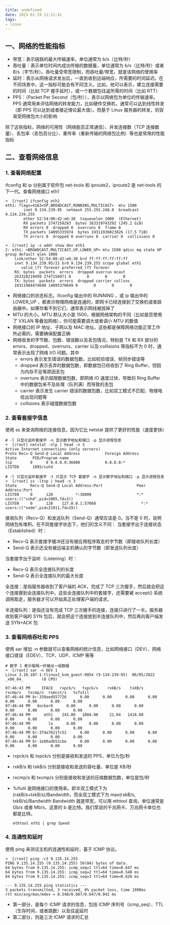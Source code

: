 ```yaml
---
title: undefined
date: 2023-01-19 11:11:41
tags:
- linux
---
```


## 一、网络的性能指标

- 带宽：表示链路的最大传输速率，单位通常为 b/s（比特/秒）
- 吞吐量：表示单位时间内成功传输的数据量，单位通常为 b/s（比特/秒）或者 B/s（字节/秒）。吞吐量受带宽限制，而吞吐量/带宽，就是该网络的使用率
- 延时：表示从网络请求发出后，一直到收到远端响应，所需要的时间延迟。在不同场景中，这一指标可能会有不同含义。比如，他可以表示，建立连接需要的时间（比如 TCP 握手延时），或一个数据包往返所需的时间（比如 RTT）
- PPS：（Packet Per Second（包/秒）），表示以网络包为单位的传输速率。PPS 通常用来评估网络的转发能力，比如硬件交换机，通常可以达到线性转发（即 PPS 可以达到或者接近理论最大值）。而基于 Linux 服务器的转发，则容易受网络包大小的影响

除了这些指标，网络的可用性（网络能否正常通信）、并发连接数（TCP 连接数量）、丢包率（丢包百分比）、重传率（重新传输的网络包比例）等也是常用的性能指标

## 二、查看网络信息

### 1. 查看网络配置

ifconfig 和 ip 分别属于软件包 net-tools 和 iproute2，iproute2 是 net-tools 的下一代。查看网络接口 eth1 

```shell
➜  [/root] ifconfig eth1
eth1: flags=4163<UP,BROADCAST,RUNNING,MULTICAST>  mtu 1500
        inet 9.134.239.95  netmask 255.255.248.0  broadcast 9.134.239.255
        ether 52:54:00:d2:e6:38  txqueuelen 1000  (Ethernet)
        RX packets 2747150293  bytes 263319743292 (245.2 GiB)
        RX errors 0  dropped 0  overruns 0  frame 0
        TX packets 14095335974  bytes 19311936023826 (17.5 TiB)
        TX errors 0  dropped 0 overruns 0  carrier 0  collisions 0

➜  [/root] ip -s addr show dev eth1
2: eth1: <BROADCAST,MULTICAST,UP,LOWER_UP> mtu 1500 qdisc mq state UP group default qlen 1000
    link/ether 52:54:00:d2:e6:38 brd ff:ff:ff:ff:ff:ff
    inet 9.134.239.95/21 brd 9.134.239.255 scope global eth1
       valid_lft forever preferred_lft forever
    RX: bytes  packets  errors  dropped overrun mcast   
    263320219499 2747156071 0       0       0       0       
    TX: bytes  packets  errors  dropped carrier collsns 
    19311984474690 14095370649 0       0       0       0       
```

- 网络接口的状态标志。ifconfig 输出中的 RUNNING ，或 ip 输出中的 LOWER_UP ，都表示物理网络是连通的，即网卡已经连接到了交换机或者路由器中。如果你看不到它们，通常表示网线被拔掉了
- MTU 的大小。MTU 默认大小是 1500，根据网络架构的不同（比如是否使用了 VXLAN 等叠加网络），你可能需要调大或者调小 MTU 的数值
- 网络接口的 IP 地址、子网以及 MAC 地址。这些都是保障网络功能正常工作所必需的，需要确保配置正确
- 网络收发的字节数、包数、错误数以及丢包情况，特别是 TX 和 RX 部分的 errors、dropped、overruns、carrier 以及 collisions 等指标不为 0 时，通常表示出现了网络 I/O 问题。其中
    - errors 表示发生错误的数据包数，比如校验错误、帧同步错误等
    - dropped 表示丢弃的数据包数，即数据包已经收到了 Ring Buffer，但因为内存不足等原因丢包
    - overruns 表示超限数据包数，即网络 IO 速度过快，导致的 Ring Buffer 中的数据包来不及处理（队列满）而导致的丢包
    - carrier 表示发生 carrier 错误的数据包数，比如双工模式不匹配、物理电缆出现问题等
    - collisions 表示碰撞数据包数

### 2. 查看套接字信息

使用 ss 来查询网络的连接信息，因为它比 netstat 提供了更好的性能（速度更快）

```shell
# -l 只显示监听套接字 -n 显示数字地址和端口 -p 显示进程信息
➜  [/root] netstat -nlp | head -n 3
Active Internet connections (only servers)
Proto Recv-Q Send-Q Local Address           Foreign Address         State       PID/Program name    
tcp        0      0 0.0.0.0:36000           0.0.0.0:*               LISTEN      1005/sshd      

# -l 只显示监听套接字 -t 只显示 TCP 套接字 -n 显示数字地址和端口 -p 显示进程信息
➜  [/root] ss -ltnp | head -n 3
State      Recv-Q Send-Q Local Address:Port               Peer Address:Port              
LISTEN     0      128          *:36000                    *:*                   users:(("sshd",pid=1005,fd=3))
LISTEN     0      128    127.0.0.1:57068                    *:*                   users:(("node",pid=21011,fd=19))
```

接收队列（Recv-Q）和发送队列（Send-Q）通常应该是 0。当不是 0 时，说明网络包有堆积。在不同套接字状态下，他们的含义不同：
当套接字出于连接状态（Established）时：

- Recv-Q 表示套接字缓冲还没有被应用程序取走的字节数（即接收队列长度）
- Send-Q 表示还没有被远端主机确认的字节数（即发送队列长度）

当套接字出于监听（Listening）时：

- Recv-Q 表示全连接队列的长度
- Send-Q 表示全连接队列的最大长度

全连接：是指服务器收到了客户端的 ACK，完成了 TCP 三次握手，然后就会把这个连接挪到全连接队列中。这些全连接队列中的套接字，还需要被 accept() 系统调用取走，服务器才可以开始真正处理客户端的请求。

半连接队列：是指还没有完成 TCP 三次握手的连接，连接只进行了一半。服务器收到客户端的 SYN 包后，就会把这个连接放到半连接队列中，然后再向客户端发送 SYN+ACK 包

### 3. 查看网络吞吐和 PPS

使用 sar 增加 -n 参数就可以查看网络的统计信息，比如网络接口（DEV）、网络接口错误（EDEV）、TCP、UDP、ICMP 等等

```shell
# 数字 1 表示每隔一秒输出一组数据
➜  [/root] sar -n DEV 1
Linux 3.10.107-1-tlinux2_kvm_guest-0054 (9-134-239-95)  06/05/2022      _x86_64_        (8 CPU)

07:46:43 PM     IFACE   rxpck/s   txpck/s    rxkB/s    txkB/s   rxcmp/s   txcmp/s  rxmcst/s   %ifutil
07:46:44 PM br-339aed557726      0.00      0.00      0.00      0.00      0.00      0.00      0.00      0.00
07:46:44 PM   docker0      0.00      0.00      0.00      0.00      0.00      0.00      0.00      0.00
07:46:44 PM      eth1    243.00   1084.00     21.04   1418.80      0.00      0.00      0.00      0.00
07:46:44 PM        lo      0.00      0.00      0.00      0.00      0.00      0.00      0.00      0.00
07:46:44 PM br-374a7621fc52      0.00      0.00      0.00      0.00      0.00      0.00      0.00      0.00
07:46:44 PM br-1e80adb52cbe      0.00      0.00      0.00      0.00      0.00      0.00      0.00      0.00
```

- rxpck/s 和 txpck/s 分别是接收和发送的 PPS，单位为包/秒

- rxkB/s 和 txkB/s 分别是接收和发送的吞吐量，单位是 KB/秒

- rxcmp/s 和 txcmp/s 分别是接收和发送的压缩数据包数，单位是包/秒

- %ifutil 是网络接口的使用率。即半双工模式下为 (rxkB/s+txkB/s)/Bandwidth，而全双工模式下为 max(rxkB/s, txkB/s)/Bandwidth
    Bandwidth 就是带宽，可以用 ethtool 查询，单位通常是 Gb/s 或者 Mb/s，这里的 b 是比特。我们常说的千兆网卡、万兆网卡单位也都是比特。

    ```
    ethtool eth1 | grep Speed 
    ```

### 4. 连通性和延时

使用 ping 来测试主机的连通性和延时，基于 ICMP 协议。

```
➜  [/root] ping -c3 9.135.14.255
PING 9.135.14.255 (9.135.14.255) 56(84) bytes of data.
64 bytes from 9.135.14.255: icmp_seq=1 ttl=64 time=0.647 ms
64 bytes from 9.135.14.255: icmp_seq=2 ttl=64 time=0.548 ms
64 bytes from 9.135.14.255: icmp_seq=3 ttl=64 time=0.626 ms

--- 9.135.14.255 ping statistics ---
3 packets transmitted, 3 received, 0% packet loss, time 1998ms
rtt min/avg/max/mdev = 0.548/0.607/0.647/0.042 ms
```

- 第一部分，是每个 ICMP 请求的信息，包括 ICMP 序列号（icmp_seq）、TTL（生存时间，或者跳数）以及往返延时
- 第二部分，则是三次 ICMP 请求的汇总

























